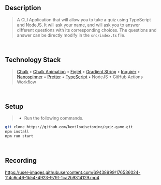 ## Description
> A CLI Application that will allow you to take a quiz using TypeScript and NodeJS. It will ask your name, and will ask you to answer different questions with its corresponding choices. The questions and answer can be directly modify in the `src/index.ts` file.

<br />

## Technology Stack
> [Chalk](https://www.npmjs.com/package/chalk) • [Chalk Animation](https://www.npmjs.com/package/chalk-animation) • [Figlet](https://www.npmjs.com/package/figlet) • [Gradient String](https://www.npmjs.com/package/gradient-string) • [Inquirer](https://www.npmjs.com/package/inquirer) • [Nanospinner](https://www.npmjs.com/package/nanospinner) • [Pretter](https://www.npmjs.com/package/prettier) • [TypeScript](https://www.npmjs.com/package/typescript) • NodeJS • GitHub Actions Workflow

<br />

## Setup
> - Run the following commands.
```bash
git clone https://github.com/kentlouisetonino/quiz-game.git
npm install
npm run start
```

<br />

## Recording
https://user-images.githubusercontent.com/69438999/176536024-114c6c46-1b54-4923-979f-1ca2b9314129.mp4
